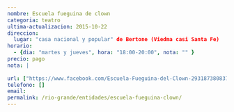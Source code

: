 ```yaml
---
nombre: Escuela fueguina de clown
categoria: teatro
ultima-actualizacion: 2015-10-22
direccion: 
  lugar: "casa nacional y popular" de Bertone (Viedma casi Santa Fe)
horario: 
  - {dia: "martes y jueves", hora: "18:00-20:00", nota: "" }
precio: pago
nota: | 
  
url: ["https://www.facebook.com/Escuela-Fueguina-del-Clown-293187380837768/", "https://www.facebook.com/elcalcetinroto.companiateatral"]
telefono: []
email: 
permalink: /rio-grande/entidades/escuela-fueguina-clown/
---
```


